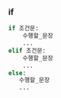 ### if

```python
if 조건문:
    수행할_문장
    ...
elif 조건문:
    수행할_문장
    ...
else:
   수행할_문장
   ...
```
